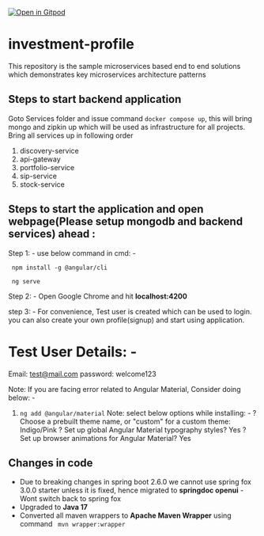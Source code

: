 [![Open in Gitpod](https://gitpod.io/button/open-in-gitpod.svg)](https://gitpod.io/#https://github.com/rajadileepkolli/investment-profile)

# investment-profile
This repository is the sample microservices based end to end solutions which demonstrates key microservices architecture patterns

## Steps to start backend application

Goto Services folder and issue command ```docker compose up```, this will bring mongo and zipkin up which will be used as infrastructure for all projects.
Bring all services up in following order

1. discovery-service
2. api-gateway
3. portfolio-service
4. sip-service
5. stock-service

## Steps to start the application and open webpage(Please setup mongodb and backend services) ahead :


Step 1: - use below command in cmd: -

> 
```
 npm install -g @angular/cli
```
 
>
```
 ng serve
```

Step 2: - Open Google Chrome and hit **localhost:4200**

step 3: - For convenience, Test user is created which can be used to login. you can also create your own profile(signup) and start using application.


Test User Details: -
==================

Email: test@mail.com
password: welcome123


Note: If you are facing error related to Angular Material, Consider doing below: -


1. `ng add @angular/material`
   Note: select below options while installing: -
   ? Choose a prebuilt theme name, or "custom" for a custom theme: Indigo/Pink
   ? Set up global Angular Material typography styles? Yes
   ? Set up browser animations for Angular Material? Yes

 
## Changes in code
 - Due to breaking changes in spring boot 2.6.0 we cannot use spring fox 3.0.0 starter unless it is fixed, hence migrated to **springdoc openui** -  Wont switch back to spring fox
 - Upgraded to **Java 17**
 - Converted all maven wrappers to **Apache Maven Wrapper** using command ` mvn wrapper:wrapper`
